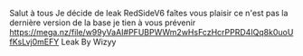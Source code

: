 Salut à tous Je décide de leak RedSideV6 faîtes vous plaisir ce n'est pas la dernière version de la base je tien à vous prévenir https://mega.nz/file/w99yVaAI#PFUBPWWm2wHsFczHcrPPRD4IQq8k0uoUfKsLvj0mEFY Leak By Wizyy
